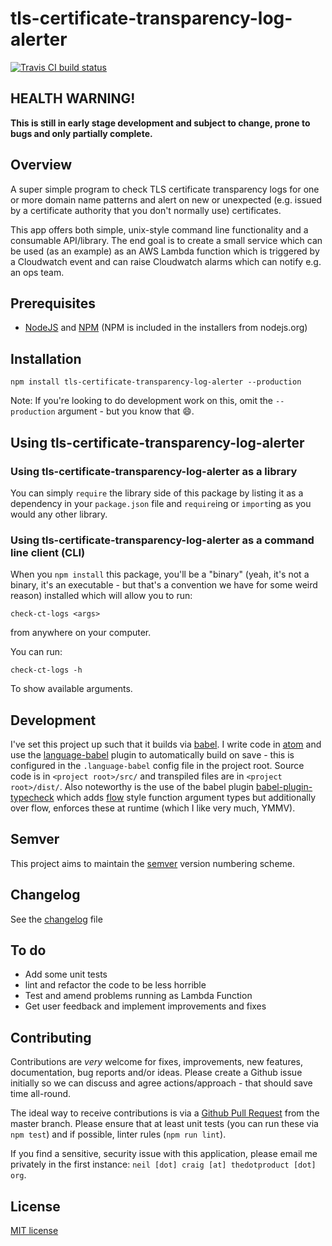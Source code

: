 # tls-certificate-transparency-log-alerter

[![Travis CI build status](https://travis-ci.org/neilstuartcraig/tls-certificate-transparency-log-alerter.svg)](https://travis-ci.org/neilstuartcraig/tls-certificate-transparency-log-alerter)

## HEALTH WARNING!
**This is still in early stage development and subject to change, prone to bugs and only partially complete.**

## Overview
A super simple program to check TLS certificate transparency logs for one or more domain name patterns and alert on new or unexpected (e.g. issued by a certificate authority that you don't normally use) certificates.

This app offers both simple, unix-style command line functionality and a consumable API/library. The end goal is to create a small service which can be used (as an example) as an AWS Lambda function which is triggered by a Cloudwatch event and can raise Cloudwatch alarms which can notify e.g. an ops team.


## Prerequisites

* [NodeJS](https://nodejs.org/) and [NPM](https://www.npmjs.com/) (NPM is included in the installers from nodejs.org)


## Installation

```
npm install tls-certificate-transparency-log-alerter --production
```

Note: If you're looking to do development work on this, omit the `--production` argument - but you know that :smile:.

## Using tls-certificate-transparency-log-alerter

### Using tls-certificate-transparency-log-alerter as a library
You can simply `require` the library side of this package by listing it as a dependency in your `package.json` file and `require`ing or `import`ing as you would any other library.

### Using tls-certificate-transparency-log-alerter as a command line client (CLI)
When you `npm install` this package, you'll be a "binary" (yeah, it's not a binary, it's an executable - but that's a convention we have for some weird reason) installed which will allow you to run:

```
check-ct-logs <args>
```

from anywhere on your computer.

You can run:

```
check-ct-logs -h
```

To show available arguments.


## Development
I've set this project up such that it builds via [babel](https://babeljs.io/). I write code in [atom](https://atom.io/) and use the [language-babel](https://atom.io/packages/language-babel) plugin to automatically build on save - this is configured in the `.language-babel` config file in the project root. Source code is in `<project root>/src/` and transpiled files are in `<project root>/dist/`. Also noteworthy is the use of the babel plugin [babel-plugin-typecheck](https://github.com/codemix/babel-plugin-typecheck) which adds [flow](https://flowtype.org/) style function argument types but additionally over flow, enforces these at runtime (which I like very much, YMMV).


## Semver
This project aims to maintain the [semver](http://semver.org/) version numbering scheme.


## Changelog
See the [changelog](./changelog.md) file


## To do
* Add some unit tests
* lint and refactor the code to be less horrible
* Test and amend problems running as Lambda Function
* Get user feedback and implement improvements and fixes


## Contributing
Contributions are *very* welcome for fixes, improvements, new features, documentation, bug reports and/or ideas. Please create a Github issue initially so we can discuss and agree actions/approach - that should save time all-round.

The ideal way to receive contributions is via a [Github Pull Request](https://help.github.com/articles/using-pull-requests/) from the master branch. Please ensure that at least unit tests (you can run these via `npm test`) and if possible, linter rules (`npm run lint`).

If you find a sensitive, security issue with this application, please email me privately in the first instance: `neil [dot] craig [at] thedotproduct [dot] org`.


## License
[MIT license](./license.md)
